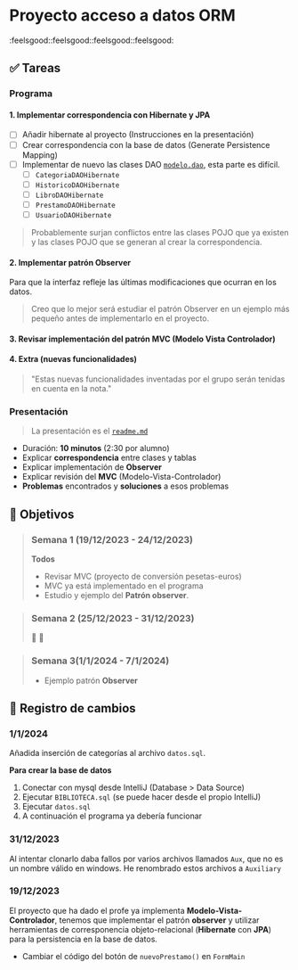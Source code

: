 # Proyecto acceso a datos ORM

:feelsgood::feelsgood::feelsgood::feelsgood:

## ✅ Tareas

### Programa

#### 1. Implementar correspondencia con Hibernate y JPA

- [ ] Añadir hibernate al proyecto (Instrucciones en la presentación)
- [ ] Crear correspondencia con la base de datos (Generate Persistence Mapping)
- [ ] Implementar de nuevo las clases DAO [`modelo.dao`](./Biblioteca%20MVC/src/modelo/dao/), esta parte es difícil.
    - [ ] `CategoriaDAOHibernate`
    - [ ] `HistoricoDAOHibernate`
    - [ ] `LibroDAOHibernate`
    - [ ] `PrestamoDAOHibernate`
    - [ ] `UsuarioDAOHibernate`
     
> Probablemente surjan conflictos entre las clases POJO que ya existen y las clases POJO que se generan al crear la correspondencia.

#### 2. Implementar patrón Observer

Para que la interfaz refleje las últimas modificaciones que ocurran en los datos.

> Creo que lo mejor será estudiar el patrón Observer en un ejemplo más pequeño antes de implementarlo en el proyecto.

#### 3. Revisar implementación del patrón **MVC** (Modelo Vista Controlador)

#### 4. Extra (nuevas funcionalidades)

> "Estas nuevas funcionalidades inventadas por el grupo serán tenidas en cuenta en la nota."

### Presentación

> La presentación es el [`readme.md`](./readme.md)

- Duración: **10 minutos** (2:30 por alumno)
- Explicar **correspondencia** entre clases y tablas
- Explicar implementación de **Observer**
- Explicar revisión del **MVC** (Modelo-Vista-Controlador)
- **Problemas** encontrados y **soluciones** a esos problemas 


## 🎯 Objetivos

> ### Semana 1 (19/12/2023 - 24/12/2023)
> 
> **Todos**
> - Revisar MVC (proyecto de conversión pesetas-euros)
> - MVC ya está implementado en el programa
> - Estudio y ejemplo del **Patrón observer**.

> ### Semana 2 (25/12/2023 - 31/12/2023)
>
> 🎄 🎅
> 

> ### Semana 3(1/1/2024 - 7/1/2024) 
> 
> - Ejemplo patrón **Observer**

## 📄 Registro de cambios

### 1/1/2024

Añadida inserción de categorías al archivo `datos.sql`.

**Para crear la base de datos**
1. Conectar con mysql desde IntelliJ (Database \> Data Source)
2. Ejecutar `BIBLIOTECA.sql` (se puede hacer desde el propio IntelliJ)
3. Ejecutar `datos.sql`
4. A continuación el programa ya debería funcionar 

### 31/12/2023

Al intentar clonarlo daba fallos por varios archivos llamados `Aux`,
que no es un nombre válido en windows. He renombrado estos archivos a `Auxiliary`

### 19/12/2023
 
El proyecto que ha dado el profe ya implementa **Modelo-Vista-Controlador**,
tenemos que implementar el patrón **observer** y utilizar herramientas de
corresponencia objeto-relacional (**Hibernate** con **JPA**) para la persistencia en la
base de datos.
 
- Cambiar el código del botón de `nuevoPrestamo()` en `FormMain`
